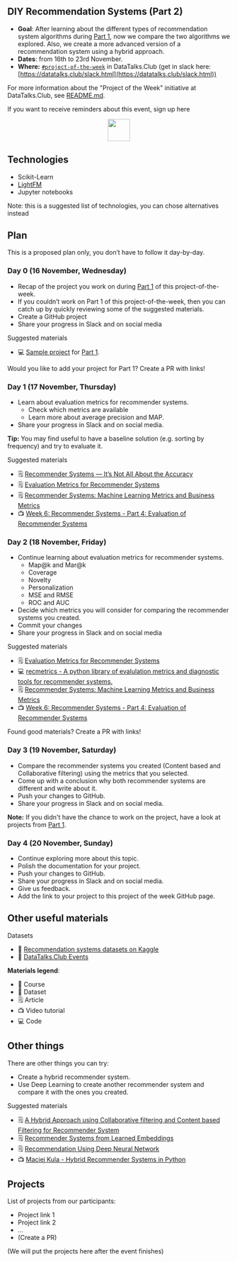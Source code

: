 ## DIY Recommendation Systems (Part 2)

* **Goal**: After learning about the different types of recommendation system algorithms during [Part 1](2022-10-19-recommenders-1.md), now we compare the two algorithms we explored. Also, we create a more advanced version of a recommendation system using a hybrid approach.
* **Dates**: from 16th to 23rd November.
* **Where:** [`#project-of-the-week`](https://app.slack.com/client/T01ATQK62F8/C02BP4FQH36) in DataTalks.Club (get in slack here: [https://datatalks.club/slack.html](https://datatalks.club/slack.html))

For more information about the "Project of the Week" initiative
at DataTalks.Club, see [README.md](README.md).

If you want to receive reminders about this event, sign up here

<p align="center">
  <a href="https://lu.ma/dtc-potw-recsys2"><img src="https://user-images.githubusercontent.com/875246/185755203-17945fd1-6b64-46f2-8377-1011dcb1a444.png" height="50" /></a>
</p>


## Technologies 

* Scikit-Learn
* [LightFM](https://github.com/lyst/lightfm)
* Jupyter notebooks


Note: this is a suggested list of technologies, you can chose
alternatives instead

## Plan

This is a proposed plan only, you don’t have to follow it day-by-day.


### Day 0 (16 November, Wednesday)

* Recap of the project you work on during [Part 1](2022-10-19-recommenders-1.md) of this project-of-the-week.
* If you couldn’t work on Part 1 of this project-of-the-week, then you can catch up by quickly reviewing some of the suggested materials.
* Create a GitHub project
* Share your progress in Slack and on social media

Suggested materials

* 💻 [Sample project](https://github.com/alexeygrigorev/product-recommendation) for [Part 1](2022-10-19-recommenders-1.md).

Would you like to add your project for Part 1? Create a PR with links!


### Day 1 (17 November, Thursday)

* Learn about evaluation metrics for recommender systems.
  * Check which metrics are available
  * Learn more about average precision and MAP.
* Share your progress in Slack and on social media.

**Tip:** You may find useful to have a baseline solution (e.g. sorting by frequency) and try to evaluate it.

Suggested materials

* 🗒️ [Recommender Systems — It’s Not All About the Accuracy](https://gab41.lab41.org/recommender-systems-its-not-all-about-the-accuracy-562c7dceeaff)
* 🗒️ [Evaluation Metrics for Recommender Systems](https://towardsdatascience.com/evaluation-metrics-for-recommender-systems-df56c6611093)
* 🗒️ [Recommender Systems: Machine Learning Metrics and Business Metrics](https://neptune.ai/blog/recommender-systems-metrics)
* 📺 [Week 6: Recommender Systems - Part 4: Evaluation of Recommender Systems](https://www.youtube.com/watch?v=mpv8iMe24-Q)


### Day 2 (18 November, Friday)

* Continue learning about evaluation metrics for recommender systems.
  * Map@k and Mar@k
  * Coverage
  * Novelty
  * Personalization
  * MSE and RMSE
  * ROC and AUC
* Decide which metrics you will consider for comparing the recommender systems you created.
* Commit your changes
* Share your progress in Slack and on social media

Suggested materials

* 🗒️ [Evaluation Metrics for Recommender Systems](https://towardsdatascience.com/evaluation-metrics-for-recommender-systems-df56c6611093)
* 💻 [recmetrics - A python library of evalulation metrics and diagnostic tools for recommender systems.](https://github.com/statisticianinstilettos/recmetrics)
* 🗒️ [Recommender Systems: Machine Learning Metrics and Business Metrics](https://neptune.ai/blog/recommender-systems-metrics)
* 📺 [Week 6: Recommender Systems - Part 4: Evaluation of Recommender Systems](https://www.youtube.com/watch?v=mpv8iMe24-Q)

Found good materials? Create a PR with links!

### Day 3 (19 November, Saturday)

* Compare the recommender systems you created (Content based and Collaborative filtering) using the metrics that you selected.
* Come up with a conclusion why both recommender systems are different and write about it.
* Push your changes to GitHub.
* Share your progress in Slack and on social media.

**Note:** If you didn't have the chance to work on the project, have a look at projects from [Part 1](2022-10-19-recommenders-1.md).

### Day 4 (20 November, Sunday)

* Continue exploring more about this topic.
* Polish the documentation for your project.
* Push your changes to GitHub.
* Share your progress in Slack and on social media.
* Give us feedback.
* Add the link to your project to this project of the week GitHub page.

## Other useful materials 

Datasets

* 💾 [Recommendation systems datasets on Kaggle](https://www.kaggle.com/datasets?search=recommendation+systems)
* 💾 [DataTalks.Club Events](https://www.kaggle.com/datasets/agrigorev/datatalksclub-envets)


**Materials legend**:

* 🏫 Course
* 💾 Dataset
* 🗒️ Article
* 📺 Video tutorial
* 💻 Code

## Other things

There are other things you can try:

* Create a hybrid recommender system.
* Use Deep Learning to create another recommender system and compare it with the ones you created.

Suggested materials

* 🗒️ [A Hybrid Approach using Collaborative filtering and Content based Filtering for Recommender System](https://iopscience.iop.org/article/10.1088/1742-6596/1000/1/012101/pdf)
* 🗒️ [Recommender Systems from Learned Embeddings](https://towardsdatascience.com/recommender-systems-from-learned-embeddings-f1d12288f278)
* 🗒️ [Recommendation Using Deep Neural Network](https://developers.google.com/machine-learning/recommendation/dnn/softmax)
* 📺 [Maciej Kula - Hybrid Recommender Systems in Python](https://www.youtube.com/watch?v=EgE0DUrYmo8)


## Projects

List of projects from our participants:

* Project link 1
* Project link 2
* ...
* (Create a PR)

(We will put the projects here after the event finishes)
